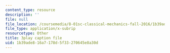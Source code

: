 ```yaml
---
content_type: resource
description: ''
file: null
file_location: /coursemedia/8-01sc-classical-mechanics-fall-2016/1b39ade816a7178d5f33270645e8a30d_mjrQHIJj1iI.srt
file_type: application/x-subrip
resourcetype: Other
title: 3play caption file
uid: 1b39ade8-16a7-178d-5f33-270645e8a30d
---
```

